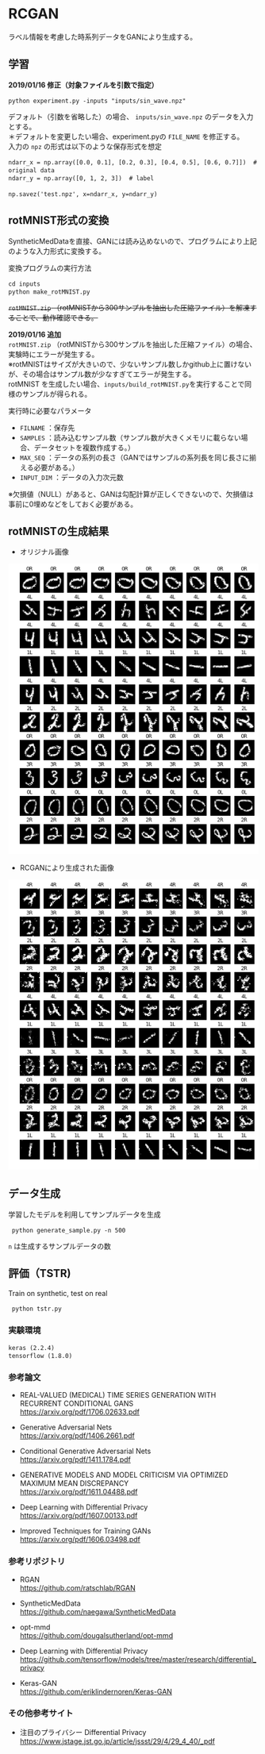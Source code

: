 # RCGAN
ラベル情報を考慮した時系列データをGANにより生成する。

## 学習
**2019/01/16 修正（対象ファイルを引数で指定）**
```
python experiment.py -inputs "inputs/sin_wave.npz"
```

デフォルト（引数を省略した）の場合、 `inputs/sin_wave.npz` のデータを入力とする。  
＊デフォルトを変更したい場合、experiment.pyの `FILE_NAME` を修正する。  
入力の `npz` の形式は以下のような保存形式を想定

```
ndarr_x = np.array([0.0, 0.1], [0.2, 0.3], [0.4, 0.5], [0.6, 0.7]])  # original data
ndarr_y = np.array([0, 1, 2, 3])  # label

np.savez('test.npz', x=ndarr_x, y=ndarr_y)
```

## rotMNIST形式の変換
SyntheticMedDataを直接、GANには読み込めないので、プログラムにより上記のような入力形式に変換する。

変換プログラムの実行方法
```
cd inputs
python make_rotMNIST.py
```

~~`rotMNIST.zip` （rotMNISTから300サンプルを抽出した圧縮ファイル）を解凍することで、動作確認できる。~~

**2019/01/16 追加**    
`rotMNIST.zip` （rotMNISTから300サンプルを抽出した圧縮ファイル）の場合、実験時にエラーが発生する。  
※rotMNISTはサイズが大きいので、少ないサンプル数しかgithub上に置けないが、その場合はサンプル数が少なすぎてエラーが発生する。  
rotMNIST を生成したい場合、`inputs/build_rotMNIST.py`を実行することで同様のサンプルが得られる。  

実行時に必要なパラメータ

- `FILNAME` ：保存先
- `SAMPLES` ：読み込むサンプル数（サンプル数が大きくメモリに載らない場合、データセットを複数作成する。）
- `MAX_SEQ` ：データの系列の長さ（GANではサンプルの系列長を同じ長さに揃える必要がある。）
- `INPUT_DIM` ：データの入力次元数 

※欠損値（NULL）があると、GANは勾配計算が正しくできないので、欠損値は事前に0埋めなどをしておく必要がある。

## rotMNISTの生成結果
- オリジナル画像

![alt tag](png/rotMNIST_original.png)

- RCGANにより生成された画像

![alt tag](png/rotMNIST_generated.png)

## データ生成
学習したモデルを利用してサンプルデータを生成

```
 python generate_sample.py -n 500
```
`n` は生成するサンプルデータの数

## 評価（TSTR)
Train on synthetic, test on real

```
 python tstr.py
```


### 実験環境
```
keras (2.2.4)
tensorflow (1.8.0)
```

### 参考論文
- REAL-VALUED (MEDICAL) TIME SERIES GENERATION WITH RECURRENT CONDITIONAL GANS  
    https://arxiv.org/pdf/1706.02633.pdf
    
- Generative Adversarial Nets  
    https://arxiv.org/pdf/1406.2661.pdf
    
- Conditional Generative Adversarial Nets  
    https://arxiv.org/pdf/1411.1784.pdf
    
- GENERATIVE MODELS AND MODEL CRITICISM VIA OPTIMIZED MAXIMUM MEAN DISCREPANCY  
    https://arxiv.org/pdf/1611.04488.pdf

- Deep Learning with Differential Privacy  
    https://arxiv.org/pdf/1607.00133.pdf

- Improved Techniques for Training GANs  
    https://arxiv.org/pdf/1606.03498.pdf
    
### 参考リポジトリ
- RGAN  
    https://github.com/ratschlab/RGAN

- SyntheticMedData  
    https://github.com/naegawa/SyntheticMedData
    
- opt-mmd  
    https://github.com/dougalsutherland/opt-mmd

- Deep Learning with Differential Privacy  
    https://github.com/tensorflow/models/tree/master/research/differential_privacy
    
- Keras-GAN  
    https://github.com/eriklindernoren/Keras-GAN

 ### その他参考サイト
 - 注目のプライバシー Differential Privacy  
     https://www.jstage.jst.go.jp/article/jssst/29/4/29_4_40/_pdf
